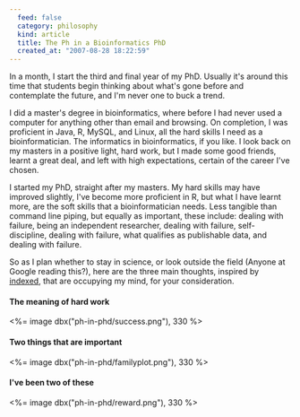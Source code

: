 ```yaml
--- 
  feed: false
  category: philosophy
  kind: article
  title: The Ph in a Bioinformatics PhD
  created_at: "2007-08-28 18:22:59"
---
```


In a month, I start the third and final year of my PhD. Usually it's around
this time that students begin thinking about what's gone before and
contemplate the future, and I'm never one to buck a trend.

I did a master's degree in bioinformatics, where before I had never used a
computer for anything other than email and browsing. On completion, I was
proficient in Java, R, MySQL, and Linux, all the hard skills I need as a
bioinformatician. The informatics in bioinformatics, if you like. I look back
on my masters in a positive light, hard work, but I made some good friends,
learnt a great deal, and left with high expectations, certain of the career
I've chosen.

I started my PhD, straight after my masters. My hard skills may have improved slightly, I've become more proficient in R, but what I have learnt more, are the soft skills that a bioinformatician needs. Less tangible than command line piping, but equally as important, these include: dealing with failure, being an independent researcher, dealing with failure, self-discipline, dealing with failure, what qualifies as publishable data, and dealing with failure.

So as I plan whether to stay in science, or look outside the field (Anyone at
Google reading this?), here are the three main thoughts, inspired by
[indexed][], that are occupying my mind, for your consideration.

#### The meaning of hard work

<%= image dbx("ph-in-phd/success.png"), 330 %>

#### Two things that are important

<%= image dbx("ph-in-phd/familyplot.png"), 330  %>

#### I've been two of these

<%= image dbx("ph-in-phd/reward.png"), 330  %>

[indexed]: http://thisisindexed.com/
